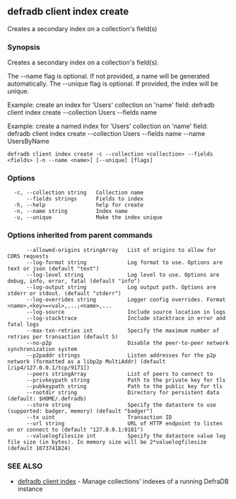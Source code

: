 ## defradb client index create

Creates a secondary index on a collection's field(s)

### Synopsis

Creates a secondary index on a collection's field(s).
		
The --name flag is optional. If not provided, a name will be generated automatically.
The --unique flag is optional. If provided, the index will be unique.

Example: create an index for 'Users' collection on 'name' field:
  defradb client index create --collection Users --fields name

Example: create a named index for 'Users' collection on 'name' field:
  defradb client index create --collection Users --fields name --name UsersByName

```
defradb client index create -c --collection <collection> --fields <fields> [-n --name <name>] [--unique] [flags]
```

### Options

```
  -c, --collection string   Collection name
      --fields strings      Fields to index
  -h, --help                help for create
  -n, --name string         Index name
  -u, --unique              Make the index unique
```

### Options inherited from parent commands

```
      --allowed-origins stringArray   List of origins to allow for CORS requests
      --log-format string             Log format to use. Options are text or json (default "text")
      --log-level string              Log level to use. Options are debug, info, error, fatal (default "info")
      --log-output string             Log output path. Options are stderr or stdout. (default "stderr")
      --log-overrides string          Logger config overrides. Format <name>,<key>=<val>,...;<name>,...
      --log-source                    Include source location in logs
      --log-stacktrace                Include stacktrace in error and fatal logs
      --max-txn-retries int           Specify the maximum number of retries per transaction (default 5)
      --no-p2p                        Disable the peer-to-peer network synchronization system
      --p2paddr strings               Listen addresses for the p2p network (formatted as a libp2p MultiAddr) (default [/ip4/127.0.0.1/tcp/9171])
      --peers stringArray             List of peers to connect to
      --privkeypath string            Path to the private key for tls
      --pubkeypath string             Path to the public key for tls
      --rootdir string                Directory for persistent data (default: $HOME/.defradb)
      --store string                  Specify the datastore to use (supported: badger, memory) (default "badger")
      --tx uint                       Transaction ID
      --url string                    URL of HTTP endpoint to listen on or connect to (default "127.0.0.1:9181")
      --valuelogfilesize int          Specify the datastore value log file size (in bytes). In memory size will be 2*valuelogfilesize (default 1073741824)
```

### SEE ALSO

* [defradb client index](defradb_client_index.md)	 - Manage collections' indexes of a running DefraDB instance

